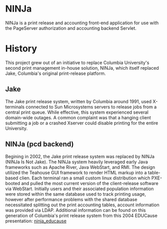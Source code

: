 NINJa
=====

NINJa is a print release and accounting front-end application for use with
the PageServer authorization and accounting backend Servlet.


History
=======
This project grew out of an initiative to replace Columbia University's
second print management in-house solution, NINJa, which itself replaced
Jake, Columbia's original print-release platform.

   Jake
   ----
   The Jake print release system, written by Columbia around 1991, used
   X-terminals connected to Sun Microsystems servers to release jobs
   from a central print queue.  While effective, this system experienced
   several domain-wide outages.  A common complaint was that a hanging
   client submitting a job or a crashed Xserver could disable printing
   for the entire University.


   NINJa (pcd backend)
   --------------------
   Begining in 2002, the Jake print release system was replaced by
   NINJa (NINJa Is Not Jake).  The NINJa system heavily leveraged early
   Java frameworks such as Apache River, Java WebStart, and RMI.  The
   design utilized the Teahouse GUI framework to render HTML markup into
   a table-based clien.  Each terminal ran a small custom linux
   distribution which PXE-booted and pulled the most current version of
   the client-release software via WebStart.  Initially users and their
   associated population information were stored within the same database
   used to track printing usage, however after performance problems with
   the shared database necessitated splitting out the print accounting
   tables, account information was provided via LDAP.  Additional information
   can be found on this generation of Columbia's print release system from
   this 2004 EDUCause presentation: [ninja_educause](docs/ninja_educause2005.pdf)
